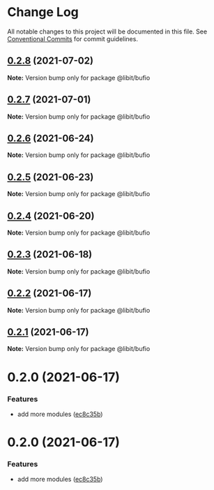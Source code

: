 # Change Log

All notable changes to this project will be documented in this file.
See [Conventional Commits](https://conventionalcommits.org) for commit guidelines.

## [0.2.8](https://gitr.net/mindary/libit/compare/@libit/bufio@0.2.7...@libit/bufio@0.2.8) (2021-07-02)

**Note:** Version bump only for package @libit/bufio





## [0.2.7](https://gitr.net/mindary/libit/compare/@libit/bufio@0.2.6...@libit/bufio@0.2.7) (2021-07-01)

**Note:** Version bump only for package @libit/bufio





## [0.2.6](https://gitr.net/mindary/libit/compare/@libit/bufio@0.2.5...@libit/bufio@0.2.6) (2021-06-24)

**Note:** Version bump only for package @libit/bufio





## [0.2.5](https://gitr.net/mindary/libit/compare/@libit/bufio@0.2.4...@libit/bufio@0.2.5) (2021-06-23)

**Note:** Version bump only for package @libit/bufio





## [0.2.4](https://gitr.net/mindary/libit/compare/@libit/bufio@0.2.3...@libit/bufio@0.2.4) (2021-06-20)

**Note:** Version bump only for package @libit/bufio





## [0.2.3](https://gitr.net/mindary/libit/compare/@libit/bufio@0.2.2...@libit/bufio@0.2.3) (2021-06-18)

**Note:** Version bump only for package @libit/bufio





## [0.2.2](https://gitr.net/mindary/libit/compare/@libit/bufio@0.2.1...@libit/bufio@0.2.2) (2021-06-17)

**Note:** Version bump only for package @libit/bufio





## [0.2.1](https://gitr.net/mindary/libit/compare/@libit/bufio@0.2.0...@libit/bufio@0.2.1) (2021-06-17)

**Note:** Version bump only for package @libit/bufio





# 0.2.0 (2021-06-17)


### Features

* add more modules ([ec8c35b](https://gitr.net/mindary/libit/commits/ec8c35b18b46fd894731b63383e766973070cc52))





# 0.2.0 (2021-06-17)


### Features

* add more modules ([ec8c35b](https://gitr.net/mindary/libit/commits/ec8c35b18b46fd894731b63383e766973070cc52))
